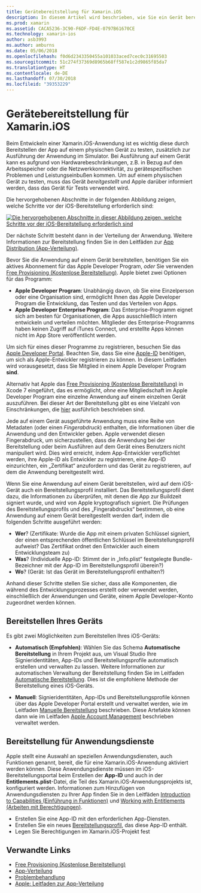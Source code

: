 ```yaml
---
title: Gerätebereitstellung für Xamarin.iOS
description: In diesem Artikel wird beschrieben, wie Sie ein Gerät bereitstellen, damit es zum Testen einer Anwendung verwendet werden kann. Außerdem wird erläutert, wie Sie eine App konfigurieren, damit sie Funktionen wie Pushbenachrichtigungen verwenden kann.
ms.prod: xamarin
ms.assetid: CACA5236-3C90-F6DF-FD4E-0797B61670CE
ms.technology: xamarin-ios
author: asb3993
ms.author: amburns
ms.date: 05/06/2018
ms.openlocfilehash: f0d6d2343350455a101033aced7cec0c31695503
ms.sourcegitcommit: 51c274f37369d8965b68ff587e1c2d9865f85da7
ms.translationtype: HT
ms.contentlocale: de-DE
ms.lasthandoff: 07/30/2018
ms.locfileid: "39353229"
---
```

# <a name="device-provisioning-for-xamarinios"></a>Gerätebereitstellung für Xamarin.iOS

Beim Entwickeln einer Xamarin.iOS-Anwendung ist es wichtig diese durch Bereitstellen der App auf einem physischen Gerät zu testen, zusätzlich zur Ausführung der Anwendung im Simulator. Bei Ausführung auf einem Gerät kann es aufgrund von Hardwarebeschränkungen, z.B. in Bezug auf den Arbeitsspeicher oder die Netzwerkkonnektivität, zu gerätespezifischen Problemen und Leistungseinbußen kommen. Um auf einem physischen Gerät zu testen, muss das Gerät *bereitgestellt* und Apple darüber informiert werden, dass das Gerät für Tests verwendet wird.

Die hervorgehobenen Abschnitte in der folgenden Abbildung zeigen, welche Schritte vor der iOS-Bereitstellung erforderlich sind:

[![](images/provisioningdiagram.png "Die hervorgehobenen Abschnitte in dieser Abbildung zeigen, welche Schritte vor der iOS-Bereitstellung erforderlich sind")](images/provisioningdiagram.png#lightbox)

Der nächste Schritt besteht dann in der Verteilung der Anwendung. Weitere Informationen zur Bereitstellung finden Sie in den Leitfäden zur [App Distribution (App-Verteilung)](~/ios/deploy-test/app-distribution/index.md).

Bevor Sie die Anwendung auf einem Gerät bereitstellen, benötigen Sie ein aktives Abonnement für das Apple Developer Program, *oder* Sie verwenden [Free Provisioning (Kostenlose Bereitstellung)](~/ios/get-started/installation/device-provisioning/free-provisioning.md). Apple bietet zwei Optionen für das Programm:

- **Apple Developer Program**: Unabhängig davon, ob Sie eine Einzelperson oder eine Organisation sind, ermöglicht Ihnen das Apple Developer Program die Entwicklung, das Testen und das Verteilen von Apps.
- **Apple Developer Enterprise Program**: Das Enterprise-Programm eignet sich am besten für Organisationen, die Apps ausschließlich intern entwickeln und verteilen möchten. Mitglieder des Enterprise-Programms haben keinen Zugriff auf iTunes Connect, und erstellte Apps können nicht im App Store veröffentlicht werden.

Um sich für eines dieser Programme zu registrieren, besuchen Sie das [Apple Developer Portal](https://developer.apple.com/programs/enroll/). Beachten Sie, dass Sie eine [Apple-ID](https://appleid.apple.com/) benötigen, um sich als Apple-Entwickler registrieren zu können. In diesem Leitfaden wird vorausgesetzt, dass Sie Mitglied in einem Apple Developer Program **sind**.

Alternativ hat Apple das [Free Provisioning (Kostenlose Bereitstellung)](~/ios/get-started/installation/device-provisioning/free-provisioning.md) in Xcode 7 eingeführt, das es ermöglicht, *ohne* eine Mitgliedschaft im Apple Developer Program eine einzelne Anwendung auf einem einzelnen Gerät auszuführen. Bei dieser Art der Bereitstellung gibt es eine Vielzahl von Einschränkungen, die [hier](~/ios/get-started/installation/device-provisioning/free-provisioning.md#limitations) ausführlich beschrieben sind.

Jede auf einem Gerät ausgeführte Anwendung muss eine Reihe von Metadaten (oder einen *Fingerabdruck*) enthalten, die Informationen über die Anwendung und den Entwickler geben. Apple verwendet diesen Fingerabdruck, um sicherzustellen, dass die Anwendung bei der Bereitstellung oder beim Ausführen auf dem Gerät eines Benutzers nicht manipuliert wird. Dies wird erreicht, indem App-Entwickler verpflichtet werden, ihre Apple-ID als Entwickler zu registrieren, eine App-ID einzurichten, ein „Zertifikat“ anzufordern und das Gerät zu registrieren, auf dem die Anwendung bereitgestellt wird.

Wenn Sie eine Anwendung auf einem Gerät bereitstellen, wird auf dem iOS-Gerät auch ein Bereitstellungsprofil installiert. Das Bereitstellungsprofil dient dazu, die Informationen zu überprüfen, mit denen die App zur Buildzeit signiert wurde, und wird von Apple kryptografisch signiert. Die Prüfungen des Bereitstellungsprofils und des „Fingerabdrucks“ bestimmen, ob eine Anwendung auf einem Gerät bereitgestellt werden darf, indem die folgenden Schritte ausgeführt werden:

- **Wer**? (Zertifikate: Wurde die App mit einem privaten Schlüssel signiert, der einen entsprechenden öffentlichen Schlüssel im Bereitstellungsprofil aufweist? Das Zertifikat ordnet den Entwickler auch einem Entwicklungsteam zu)
- **Was**? (Individuelle App-ID: Stimmt der in „Info.plist“ festgelegte Bundle-Bezeichner mit der App-ID im Bereitstellungsprofil überein?)
- **Wo**? (Gerät: Ist das Gerät im Bereitstellungsprofil enthalten?)

Anhand dieser Schritte stellen Sie sicher, dass alle Komponenten, die während des Entwicklungsprozesses erstellt oder verwendet werden, einschließlich der Anwendungen und Geräte, einem Apple Developer-Konto zugeordnet werden können.

## <a name="provisioning-your-device"></a>Bereitstellen Ihres Geräts

Es gibt zwei Möglichkeiten zum Bereitstellen Ihres iOS-Geräts:

* **Automatisch (Empfohlen)**: Wählen Sie das Schema **Automatische Bereitstellung** in Ihrem Projekt aus, um Visual Studio Ihre Signieridentitäten, App-IDs und Bereitstellungsprofile automatisch erstellen und verwalten zu lassen. Weitere Informationen zur automatischen Verwaltung der Bereitstellung finden Sie im Leitfaden [Automatische Bereitstellung](automatic-provisioning.md). Dies ist die empfohlene Methode der Bereitstellung eines iOS-Geräts.

* **Manuell**: Signieridentitäten, App-IDs und Bereitstellungsprofile können über das Apple Developer Portal erstellt und verwaltet werden, wie im Leitfaden [Manuelle Bereitstellung](manual-provisioning.md) beschrieben. Diese Artefakte können dann wie im Leitfaden [Apple Account Management](~/cross-platform/macios/apple-account-management.md) beschrieben verwaltet werden.

## <a name="provisioning-for-application-services"></a>Bereitstellung für Anwendungsdienste

Apple stellt eine Auswahl an speziellen Anwendungsdiensten, auch Funktionen genannt, bereit, die für eine Xamarin.iOS-Anwendung aktiviert werden können. Diese Anwendungsdienste müssen im iOS-Bereitstellungsportal beim Erstellen der **App-ID** und auch in der **Entitlements.plist**-Datei, die Teil des Xamarin.iOS-Anwendungsprojekts ist, konfiguriert werden. Informationen zum Hinzufügen von Anwendungsdiensten zu Ihrer App finden Sie in den Leitfäden [Introduction to Capabilities (Einführung in Funktionen)](~/ios/deploy-test/provisioning/capabilities/index.md) und [Working with Entitlements (Arbeiten mit Berechtigungen)](~/ios/deploy-test/provisioning/entitlements.md).

* Erstellen Sie eine App-ID mit den erforderlichen App-Diensten.
* Erstellen Sie ein neues [Bereitstellungsprofil](#provisioning-your-device), das diese App-ID enthält.
* Legen Sie Berechtigungen im Xamarin.iOS-Projekt fest

## <a name="related-links"></a>Verwandte Links

- [Free Provisioning (Kostenlose Bereitstellung)](~/ios/get-started/installation/device-provisioning/free-provisioning.md)
- [App-Verteilung](~/ios/deploy-test/app-distribution/index.md)
- [Problembehandlung](~/ios/deploy-test/troubleshooting.md)
- [Apple: Leitfaden zur App-Verteilung](https://developer.apple.com/library/ios/documentation/IDEs/Conceptual/AppDistributionGuide/Introduction/Introduction.html)
